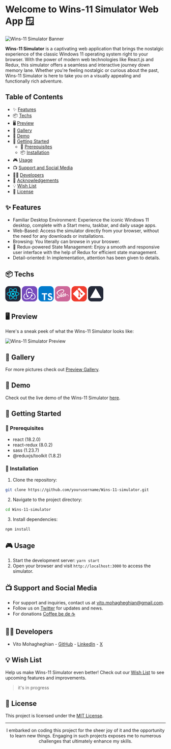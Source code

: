 # Welcome to Wins-11 Simulator Web App 🪟

![Wins-11 Simulator Banner](preview/1.png)

**Wins-11 Simulator** is a captivating web application that brings the nostalgic experience of the classic Windows 11 operating system right to your browser. With the power of modern web technologies like React.js and Redux, this simulator offers a seamless and interactive journey down memory lane. Whether you're feeling nostalgic or curious about the past, Wins-11 Simulator is here to take you on a visually appealing and functionally rich adventure.

## Table of Contents

- ✨ [Features](#-features)
- 📦 [Techs](#-techs)
- 🖥️ [Preview](#-preview)
- 📸 [Gallery](#-gallery)
- 🚀 [Demo](#-demo)
- 🔨 [Getting Started](#-getting-started)
  - 🔩 [Prerequisites](#-prerequisites) 
  - 📦 [Installation](#-installation)
- 🎮 [Usage](#-usage)
- 📺 [Support and Social Media](#-support-and-social-media)
- 🧑‍💻 [Developers](#-developers)
- 🙏 [Acknowledgements](#-acknowledgements)
- 💡 [Wish List](#-wish-list)
- 📜 [License](#-license)

## ✨ Features

- Familiar Desktop Environment: Experience the iconic Windows 11 desktop, complete with a Start menu, taskbar, and daily usage apps.
- Web-Based: Access the simulator directly from your browser, without the need for any downloads or installations.
- Browsing: You literally can browse in your broswer.
- 🔄 Redux-powered State Management: Enjoy a smooth and responsive user interface with the help of Redux for efficient state management.
- Detail-oriented: In implementation, attention has been given to details.

## 📦 Techs

<img src="https://github.com/tandpfun/skill-icons/blob/main/icons/React-Dark.svg" width="48" title="React.Js">   <img src="https://github.com/tandpfun/skill-icons/blob/main/icons/Redux.svg" width="48" title="Redux.Js">   <img src="https://github.com/tandpfun/skill-icons/blob/main/icons/TypeScript.svg" width="48" title="TypeScript">   <img src="https://github.com/tandpfun/skill-icons/blob/main/icons/Sass.svg" width="48" title="Sass">   <img src="https://github.com/tandpfun/skill-icons/blob/main/icons/Git.svg" width="48" title="Git">   <img src="https://github.com/tandpfun/skill-icons/blob/main/icons/Vercel-Dark.svg" width="48" title="Vercel">

## 🖥 Preview

Here's a sneak peek of what the Wins-11 Simulator looks like:

![Wins-11 Simulator Preview](/preview/2.png)

## 📸 Gallery 

For more pictures check out [Preview Gallery](gallery.md).

## 🚀 Demo

Check out the live demo of the Wins-11 Simulator [here](https://wins-11.ir).

## 🔨 Getting Started   

### 🔩 Prerequisites

- react (18.2.0)
- react-redux (8.0.2)
- sass (1.23.7)
- @reduxjs/toolkit (1.8.2)

### 📩 Installation

1. Clone the repository:
```bash
git clone https://github.com/yourusername/Wins-11-simulator.git
```

2. Navigate to the project directory:
```bash
cd Wins-11-simulator
```

3. Install dependencies:
```bash
npm install
```


## 🎮 Usage

1. Start the development server: `yarn start`
2. Open your browser and visit `http://localhost:3000` to access the simulator.

## 📺 Support and Social Media

- For support and inquiries, contact us at vito.mohagheghian@gmail.com.
- Follow us on [Twitter](https://x.com/hereisvito) for updates and news.
- For donations [Coffee be de ☕](https://www.coffeebede.com/vitomohagheghian)

## 🧑‍💻 Developers

- Vito Mohagheghian - [GitHub](https://github.com/vito-mohagheghian) - [LinkedIn](https://www.linkedin.com/in/vito-mohagheghian) - [X](https://x.com/hereisvito)

## 💡 Wish List

Help us make Wins-11 Simulator even better! Check out our [Wish List](wishlist.md) to see upcoming features and improvements.

> it's in progress

## 📜 License

This project is licensed under the [MIT License](LICENSE).

---
<p align=center>
I embarked on coding this project for the sheer joy of it and the opportunity to learn new things. Engaging in such projects exposes me to numerous challenges that ultimately enhance my skills.
</p>

